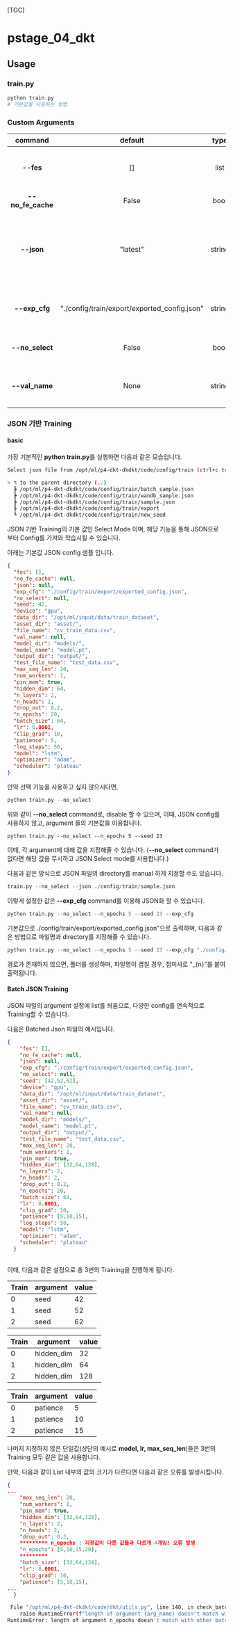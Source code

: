 [TOC]

# pstage_04_dkt

## Usage
### train.py

```python
python train.py
# 기본값을 사용하는 방법
```



### Custom Arguments

|      command      |                   default                    |  type  |                         description                          |                             etc                              |
| :---------------: | :------------------------------------------: | :----: | :----------------------------------------------------------: | :----------------------------------------------------------: |
|     **--fes**     |                      []                      |  list  |     적용할 Feature Engineering python file의 이름입니다.     |                            미구현                            |
| **--no_fe_cache** |                    False                     |  bool  |              FE cache 기능을 사용하지 않습니다.              |                            미구현                            |
|    **--json**     |                   "latest"                   | string |       config를 지정한 directory의 파일에서 가져옵니다.       | 기본값은 config/train 폴더에서 최근 modified 된 json 파일을 가져옵니다. |
|   **--exp_cfg**   | "./config/train/export/exported_config.json" | string | train의 config 값을 지정한 directory와 파일명으로 export 합니다. |                                                              |
|  **--no_select**  |                    False                     |  bool  |        CLI json 파일 Select 기능을 사용하지 않습니다.        |                                                              |
|  **--val_name**   |                     None                     | string | dataset split 기능을 사용하지 않고, validation_dataset을 따로 사용합니다. |                  data_dir 에서 파일을 찾음                   |

### JSON 기반 Training

#### basic

가장 기본적인 **python train.py**를 실행하면 다음과 같은 모습입니다.

```bash
Select json file from /opt/ml/p4-dkt-dkdkt/code/config/train (ctrl+c to exit): 

> ↰ to the parent directory (..)
  ┣ /opt/ml/p4-dkt-dkdkt/code/config/train/batch_sample.json
  ┣ /opt/ml/p4-dkt-dkdkt/code/config/train/wandb_sample.json
  ┣ /opt/ml/p4-dkt-dkdkt/code/config/train/sample.json
  ┣ /opt/ml/p4-dkt-dkdkt/code/config/train/export
  ┗ /opt/ml/p4-dkt-dkdkt/code/config/train/new_seed
```

JSON 기반 Training의 기본 값인 Select Mode 이며, 해당 기능을 통해 JSON으로 부터 Config를 가져와 학습시킬 수 있습니다.

아래는 기본값 JSON config 샘플 입니다.

```json
{
  "fes": [],
  "no_fe_cache": null,
  "json": null,
  "exp_cfg": "./config/train/export/exported_config.json",
  "no_select": null,
  "seed": 42,
  "device": "gpu",
  "data_dir": "/opt/ml/input/data/train_dataset",
  "asset_dir": "asset/",
  "file_name": "cv_train_data.csv",
  "val_name": null,
  "model_dir": "models/",
  "model_name": "model.pt",
  "output_dir": "output/",
  "test_file_name": "test_data.csv",
  "max_seq_len": 20,
  "num_workers": 1,
  "pin_mem": true,
  "hidden_dim": 64,
  "n_layers": 2,
  "n_heads": 2,
  "drop_out": 0.2,
  "n_epochs": 20,
  "batch_size": 64,
  "lr": 0.0001,
  "clip_grad": 10,
  "patience": 5,
  "log_steps": 50,
  "model": "lstm",
  "optimizer": "adam",
  "scheduler": "plateau"
}
```

만약 선택 기능을 사용하고 싶지 않으시다면, 

```python
python train.py --no_select 
```

위와 같이 **--no_select** command로, disable 할 수 있으며, 이때, JSON config를 사용하지 않고, argument 들의 기본값을 이용합니다.

```
python train.py --no_select --n_epochs 5 --seed 23
```

이때, 각 argument에 대해 값을 지정해줄 수 있습니다. (**--no_select** command가 없다면 해당 값을 무시하고 JSON Select mode를 사용합니다.)



다음과 같은 방식으로 JSON 파일의 directory를 manual 하게 지정할 수도 있습니다.

```python
train.py --no_select --json ./config/train/sample.json
```



이렇게 설정한 값은 **--exp_cfg** command를 이용해 JSON화 할 수 있습니다.

```python
python train.py --no_select --n_epochs 5 --seed 23 --exp_cfg
```

기본값으로 ./config/train/export/exported_config.json"으로 출력하며, 다음과 같은 방법으로 파일명과 directory를 지정해줄 수 있습니다.

```python
python train.py --no_select --n_epochs 5 --seed 23 --exp_cfg "./config/train/new_seed/seed23epoch5.json"
```

경로가 존재하지 않으면, 폴더를 생성하며, 파일명이 겹칠 경우, 접미사로 "_{n}"를 붙여 출력됩니다.

#### Batch JSON Training

JSON 파일의 argument 설정에  list를 씌움으로, 다양한 config를 연속적으로 Training할 수 있습니다.

다음은 Batched Json 파일의 예시입니다.

```json
{
    "fes": [],
    "no_fe_cache": null,
    "json": null,
    "exp_cfg": "./config/train/export/exported_config.json",
    "no_select": null,
    "seed": [42,52,62],
    "device": "gpu",
    "data_dir": "/opt/ml/input/data/train_dataset",
    "asset_dir": "asset/",
    "file_name": "cv_train_data.csv",
    "val_name": null,
    "model_dir": "models/",
    "model_name": "model.pt",
    "output_dir": "output/",
    "test_file_name": "test_data.csv",
    "max_seq_len": 20,
    "num_workers": 1,
    "pin_mem": true,
    "hidden_dim": [32,64,128],
    "n_layers": 2,
    "n_heads": 2,
    "drop_out": 0.2,
    "n_epochs": 20,
    "batch_size": 64,
    "lr": 0.0001,
    "clip_grad": 10,
    "patience": [5,10,15],
    "log_steps": 50,
    "model": "lstm",
    "optimizer": "adam",
    "scheduler": "plateau"
  }
  
```



이때, 다음과 같은 설정으로 총 3번의 Training을 진행하게 됩니다.

| Train | argument | value |
| ----- | -------- | ----- |
| 0     | seed     | 42    |
| 1     | seed     | 52    |
| 2     | seed     | 62    |

| Train | argument   | value |
| ----- | ---------- | ----- |
| 0     | hidden_dim | 32    |
| 1     | hidden_dim | 64    |
| 2     | hidden_dim | 128   |

| Train | argument | value |
| ----- | -------- | ----- |
| 0     | patience | 5     |
| 1     | patience | 10    |
| 2     | patience | 15    |

나머지 지정하지 않은 단일값(상단의 예시로 **model, lr, max_seq_len**)들은 3번의 Training 모두 같은 값을 사용합니다.



만약, 다음과 같이 List 내부의 값의 크기가 다르다면 다음과 같은 오류를 발생시킵니다.

```json
{
...
    "max_seq_len": 20,
    "num_workers": 1,
    "pin_mem": true,
    "hidden_dim": [32,64,128],
    "n_layers": 2,
    "n_heads": 2,
    "drop_out": 0.2,
    ********* n_epochs : 지정값이 다른 값들과 다르게 4개임! 오류 발생
    "n_epochs": [5,10,15,20],
	*********
    "batch_size": [32,64,128],
    "lr": 0.0001,
    "clip_grad": 10,
    "patience": [5,10,15],
...
  }  
```

```bash
 File "/opt/ml/p4-dkt-dkdkt/code/dkt/utils.py", line 140, in check_batch_available
    raise RuntimeError(f"length of argument {arg_name} doesn't match with other batched arguments. check your json file.") 
RuntimeError: length of argument n_epochs doesn't match with other batched arguments. check your json file.
```

